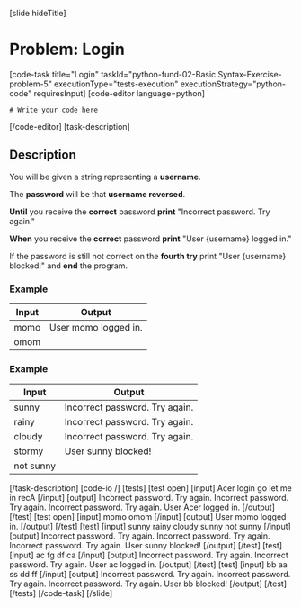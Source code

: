 [slide hideTitle]
# Problem: Login
[code-task title="Login" taskId="python-fund-02-Basic Syntax-Exercise-problem-5" executionType="tests-execution" executionStrategy="python-code" requiresInput]
[code-editor language=python]
```
# Write your code here
```
[/code-editor]
[task-description]
## Description
You will be given a string representing a **username**. 

The **password** will be that **username reversed**. 

**Until** you receive the **correct** password **print** "Incorrect password. Try again." 

**When** you receive the **correct** password **print** "User \{username\} logged in." 

If the password is still not correct on the **fourth try** print "User \{username\} blocked!" and **end** the program.

### Example
| **Input** | **Output** |
| --- | --- |
| momo | User momo logged in. |
| omom | |

### Example
| **Input** | **Output** |
| --- | --- |
| sunny | Incorrect password. Try again. |
| rainy | Incorrect password. Try again. |
| cloudy | Incorrect password. Try again. |
| stormy | User sunny blocked! |
| not sunny | |

[/task-description]
[code-io /]
[tests]
[test open]
[input]
Acer
login
go
let me in
recA
[/input]
[output]
Incorrect password. Try again.
Incorrect password. Try again.
Incorrect password. Try again.
User Acer logged in.
[/output]
[/test]
[test open]
[input]
momo
omom
[/input]
[output]
User momo logged in.
[/output]
[/test]
[test]
[input]
sunny
rainy
cloudy
sunny
not sunny
[/input]
[output]
Incorrect password. Try again.
Incorrect password. Try again.
Incorrect password. Try again.
User sunny blocked!
[/output]
[/test]
[test]
[input]
ac
fg
df
ca
[/input]
[output]
Incorrect password. Try again.
Incorrect password. Try again.
User ac logged in.
[/output]
[/test]
[test]
[input]
bb
aa
ss
dd
ff
[/input]
[output]
Incorrect password. Try again.
Incorrect password. Try again.
Incorrect password. Try again.
User bb blocked!
[/output]
[/test]
[/tests]
[/code-task]
[/slide]